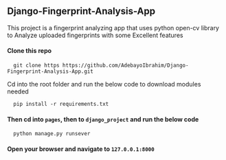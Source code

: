 ## Django-Fingerprint-Analysis-App
This project is a fingerprint analyzing app that uses python open-cv library to Analyze uploaded fingerprints with some Excellent features

#### Clone this repo 
```
  git clone https https://github.com/AdebayoIbrahim/Django-Fingerprint-Analysis-App.git
```
Cd into the root folder and run the below code to download modules needed
```
  pip install -r requirements.txt
```
#### Then cd into `pages`, then to `django_project` and run the below code
```
  python manage.py runsever
```
#### Open your browser and navigate to `127.0.0.1:8000`
